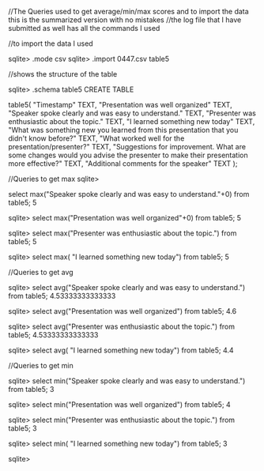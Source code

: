 //The Queries used to get average/min/max scores and to import the data
this is the summarized version with no mistakes //the log file that I
have submitted as well has all the commands I used

//to import the data I used

sqlite\> .mode csv sqlite\> .import 0447.csv table5

//shows the structure of the table 

sqlite\> .schema table5 CREATE TABLE

table5( "Timestamp" TEXT, "Presentation was well organized" TEXT,
"Speaker spoke clearly and was easy to understand." TEXT, "Presenter was
enthusiastic about the topic." TEXT, "I learned something new today"
TEXT, "What was something new you learned from this presentation that
you didn't know before?" TEXT, "What worked well for the
presentation/presenter?" TEXT, "Suggestions for improvement. What are
some changes would you advise the presenter to make their presentation
more effective?" TEXT, "Additional comments for the speaker" TEXT );

//Queries to get max sqlite\> 

select max("Speaker spoke clearly and was
easy to understand."+0) from table5; 
5 

sqlite\> select max("Presentation
was well organized"+0) from table5; 
5 

sqlite\> select max("Presenter was
enthusiastic about the topic.") from table5; 
5 

sqlite\> select max( "I
learned something new today") from table5; 
5

//Queries to get avg 

sqlite\> select avg("Speaker spoke clearly and was
easy to understand.") from table5; 
4.53333333333333 


sqlite\> select
avg("Presentation was well organized") from table5; 
4.6 

sqlite\> select
avg("Presenter was enthusiastic about the topic.") from table5;
4.53333333333333 

sqlite\> select avg( "I learned something new today")
from table5; 
4.4

//Queries to get min 

sqlite\> select min("Speaker spoke clearly and was
easy to understand.") from table5; 
3 

sqlite\> select min("Presentation
was well organized") from table5; 
4 

sqlite\> select min("Presenter was
enthusiastic about the topic.") from table5; 
3 

sqlite\> select min( "I
learned something new today") from table5; 
3 

sqlite\>
